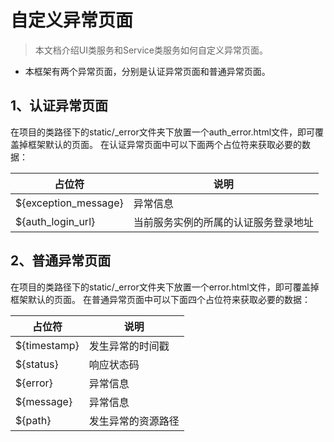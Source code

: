 # 自定义异常页面

> 本文档介绍UI类服务和Service类服务如何自定义异常页面。

* 本框架有两个异常页面，分别是认证异常页面和普通异常页面。

## 1、认证异常页面
在项目的类路径下的static/_error文件夹下放置一个auth_error.html文件，即可覆盖掉框架默认的页面。
在认证异常页面中可以下面两个占位符来获取必要的数据：

| 占位符                      | 说明 |
| ----------------------------|----|
|${exception_message}|异常信息|
|${auth_login_url}|当前服务实例的所属的认证服务登录地址|


## 2、普通异常页面
在项目的类路径下的static/_error文件夹下放置一个error.html文件，即可覆盖掉框架默认的页面。
在普通异常页面中可以下面四个占位符来获取必要的数据：

| 占位符                      | 说明 |
| ----------------------------|----|
|${timestamp}|发生异常的时间戳|
|${status}|响应状态码|
|${error}|异常信息|
|${message}|异常信息|
|${path}|发生异常的资源路径|
